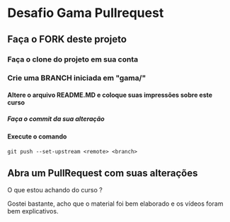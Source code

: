 # Desafio Gama Pullrequest

## Faça o FORK deste projeto

### Faça o clone do projeto em sua conta

### Crie uma BRANCH iniciada em "gama/"

#### Altere o arquivo README.MD e coloque suas impressões sobre este curso

##### Faça o commit da sua alteração

#### Execute o comando

`git push --set-upstream <remote> <branch>`

## Abra um PullRequest com suas alterações

O que estou achando do curso ?

Gostei bastante, acho que o material foi bem elaborado e os vídeos foram bem explicativos.
